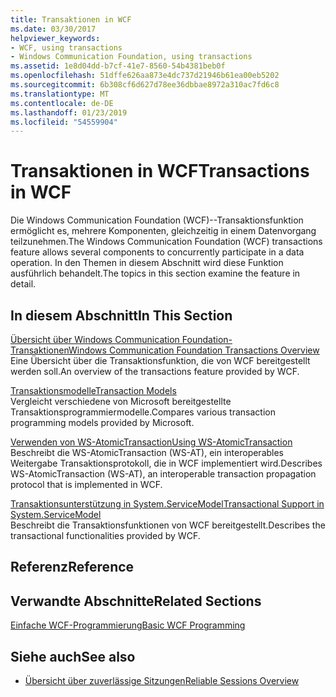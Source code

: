 ```yaml
---
title: Transaktionen in WCF
ms.date: 03/30/2017
helpviewer_keywords:
- WCF, using transactions
- Windows Communication Foundation, using transactions
ms.assetid: 1e8d04dd-b7cf-41e7-8560-54b4381beb0f
ms.openlocfilehash: 51dffe626aa873e4dc737d21946b61ea00eb5202
ms.sourcegitcommit: 6b308cf6d627d78ee36dbbae8972a310ac7fd6c8
ms.translationtype: MT
ms.contentlocale: de-DE
ms.lasthandoff: 01/23/2019
ms.locfileid: "54559904"
---
```

# <a name="transactions-in-wcf"></a><span data-ttu-id="3a48c-102">Transaktionen in WCF</span><span class="sxs-lookup"><span data-stu-id="3a48c-102">Transactions in WCF</span></span>
<span data-ttu-id="3a48c-103">Die Windows Communication Foundation (WCF)--Transaktionsfunktion ermöglicht es, mehrere Komponenten, gleichzeitig in einem Datenvorgang teilzunehmen.</span><span class="sxs-lookup"><span data-stu-id="3a48c-103">The Windows Communication Foundation (WCF) transactions feature allows several components to concurrently participate in a data operation.</span></span> <span data-ttu-id="3a48c-104">In den Themen in diesem Abschnitt wird diese Funktion ausführlich behandelt.</span><span class="sxs-lookup"><span data-stu-id="3a48c-104">The topics in this section examine the feature in detail.</span></span>  
  
## <a name="in-this-section"></a><span data-ttu-id="3a48c-105">In diesem Abschnitt</span><span class="sxs-lookup"><span data-stu-id="3a48c-105">In This Section</span></span>  
 [<span data-ttu-id="3a48c-106">Übersicht über Windows Communication Foundation-Transaktionen</span><span class="sxs-lookup"><span data-stu-id="3a48c-106">Windows Communication Foundation Transactions Overview</span></span>](../../../../docs/framework/wcf/feature-details/transactions-overview.md)  
 <span data-ttu-id="3a48c-107">Eine Übersicht über die Transaktionsfunktion, die von WCF bereitgestellt werden soll.</span><span class="sxs-lookup"><span data-stu-id="3a48c-107">An overview of the transactions feature provided by WCF.</span></span>  
  
 [<span data-ttu-id="3a48c-108">Transaktionsmodelle</span><span class="sxs-lookup"><span data-stu-id="3a48c-108">Transaction Models</span></span>](../../../../docs/framework/wcf/feature-details/transaction-models.md)  
 <span data-ttu-id="3a48c-109">Vergleicht verschiedene von Microsoft bereitgestellte Transaktionsprogrammiermodelle.</span><span class="sxs-lookup"><span data-stu-id="3a48c-109">Compares various transaction programming models provided by Microsoft.</span></span>  
  
 [<span data-ttu-id="3a48c-110">Verwenden von WS-AtomicTransaction</span><span class="sxs-lookup"><span data-stu-id="3a48c-110">Using WS-AtomicTransaction</span></span>](../../../../docs/framework/wcf/feature-details/using-ws-atomictransaction.md)  
 <span data-ttu-id="3a48c-111">Beschreibt die WS-AtomicTransaction (WS-AT), ein interoperables Weitergabe Transaktionsprotokoll, die in WCF implementiert wird.</span><span class="sxs-lookup"><span data-stu-id="3a48c-111">Describes WS-AtomicTransaction (WS-AT), an interoperable transaction propagation protocol that is implemented in WCF.</span></span>  
  
 [<span data-ttu-id="3a48c-112">Transaktionsunterstützung in System.ServiceModel</span><span class="sxs-lookup"><span data-stu-id="3a48c-112">Transactional Support in System.ServiceModel</span></span>](../../../../docs/framework/wcf/feature-details/transactional-support-in-system-servicemodel.md)  
 <span data-ttu-id="3a48c-113">Beschreibt die Transaktionsfunktionen von WCF bereitgestellt.</span><span class="sxs-lookup"><span data-stu-id="3a48c-113">Describes the transactional functionalities provided by WCF.</span></span>  
  
## <a name="reference"></a><span data-ttu-id="3a48c-114">Referenz</span><span class="sxs-lookup"><span data-stu-id="3a48c-114">Reference</span></span>  
  
## <a name="related-sections"></a><span data-ttu-id="3a48c-115">Verwandte Abschnitte</span><span class="sxs-lookup"><span data-stu-id="3a48c-115">Related Sections</span></span>  
 [<span data-ttu-id="3a48c-116">Einfache WCF-Programmierung</span><span class="sxs-lookup"><span data-stu-id="3a48c-116">Basic WCF Programming</span></span>](../../../../docs/framework/wcf/basic-wcf-programming.md)  
  
## <a name="see-also"></a><span data-ttu-id="3a48c-117">Siehe auch</span><span class="sxs-lookup"><span data-stu-id="3a48c-117">See also</span></span>
- [<span data-ttu-id="3a48c-118">Übersicht über zuverlässige Sitzungen</span><span class="sxs-lookup"><span data-stu-id="3a48c-118">Reliable Sessions Overview</span></span>](../../../../docs/framework/wcf/feature-details/reliable-sessions-overview.md)
